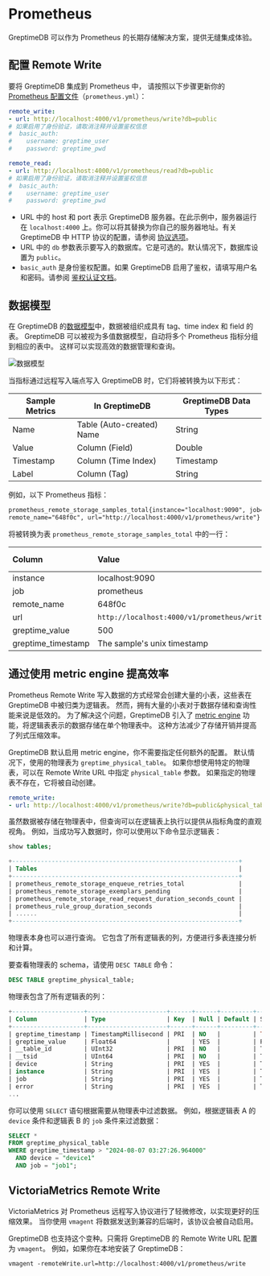 # Prometheus

GreptimeDB 可以作为 Prometheus 的长期存储解决方案，提供无缝集成体验。

## 配置 Remote Write

要将 GreptimeDB 集成到 Prometheus 中，
请按照以下步骤更新你的 [Prometheus 配置文件](https://prometheus.io/docs/prometheus/latest/configuration/configuration/#configuration-file)（`prometheus.yml`）：

```yaml
remote_write:
- url: http://localhost:4000/v1/prometheus/write?db=public
# 如果启用了身份验证，请取消注释并设置鉴权信息
#  basic_auth:
#    username: greptime_user
#    password: greptime_pwd

remote_read:
- url: http://localhost:4000/v1/prometheus/read?db=public
# 如果启用了身份验证，请取消注释并设置鉴权信息
#  basic_auth:
#    username: greptime_user
#    password: greptime_pwd
```

- URL 中的 host 和 port 表示 GreptimeDB 服务器。在此示例中，服务器运行在 `localhost:4000` 上。你可以将其替换为你自己的服务器地址。有关 GreptimeDB 中 HTTP 协议的配置，请参阅 [协议选项](/user-guide/operations/configuration.md#protocol-options)。
- URL 中的 `db` 参数表示要写入的数据库。它是可选的。默认情况下，数据库设置为 `public`。
- `basic_auth` 是身份鉴权配置。如果 GreptimeDB 启用了鉴权，请填写用户名和密码。请参阅 [鉴权认证文档](/user-guide/clients/authentication.md)。

## 数据模型

在 GreptimeDB 的[数据模型](/user-guide/concepts/data-model.md)中，数据被组织成具有 tag、time index 和 field 的表。
GreptimeDB 可以被视为多值数据模型，自动将多个 Prometheus 指标分组到相应的表中。
这样可以实现高效的数据管理和查询。

![数据模型](/PromQL-multi-value-data-model.png)

当指标通过远程写入端点写入 GreptimeDB 时，它们将被转换为以下形式：

| Sample Metrics | In GreptimeDB             | GreptimeDB Data Types |
|----------------|---------------------------|-----------------------|
| Name           | Table (Auto-created) Name | String                |
| Value          | Column (Field)            | Double                |
| Timestamp      | Column (Time Index)       | Timestamp             |
| Label          | Column (Tag)              | String                |

例如，以下 Prometheus 指标：

```txt
prometheus_remote_storage_samples_total{instance="localhost:9090", job="prometheus",
remote_name="648f0c", url="http://localhost:4000/v1/prometheus/write"} 500
```

将被转换为表 `prometheus_remote_storage_samples_total` 中的一行：

| Column             | Value                                       | Column  Data  Type |
| :----------------- | :------------------------------------------ | :----------------- |
| instance           | localhost:9090                              | String             |
| job                | prometheus                                  | String             |
| remote_name        | 648f0c                                      | String             |
| url                | `http://localhost:4000/v1/prometheus/write` | String             |
| greptime_value     | 500                                         | Double             |
| greptime_timestamp | The sample's unix timestamp                 | Timestamp          |


## 通过使用 metric engine 提高效率

Prometheus Remote Write 写入数据的方式经常会创建大量的小表，这些表在 GreptimeDB 中被归类为逻辑表。
然而，拥有大量的小表对于数据存储和查询性能来说是低效的。
为了解决这个问题，GreptimeDB 引入了 [metric engine](/contributor-guide/datanode/metric-engine.md) 功能，将逻辑表表示的数据存储在单个物理表中。
这种方法减少了存储开销并提高了列式压缩效率。

GreptimeDB 默认启用 metric engine，你不需要指定任何额外的配置。
默认情况下，使用的物理表为 `greptime_physical_table`。
如果你想使用特定的物理表，可以在 Remote Write URL 中指定 `physical_table` 参数。
如果指定的物理表不存在，它将被自动创建。

```yaml
remote_write:
- url: http://localhost:4000/v1/prometheus/write?db=public&physical_table=greptime_physical_table
```

虽然数据被存储在物理表中，但查询可以在逻辑表上执行以提供从指标角度的直观视角。
例如，当成功写入数据时，你可以使用以下命令显示逻辑表：

```sql
show tables;
```

```sql
+---------------------------------------------------------------+
| Tables                                                        |
+---------------------------------------------------------------+
| prometheus_remote_storage_enqueue_retries_total               |
| prometheus_remote_storage_exemplars_pending                   |
| prometheus_remote_storage_read_request_duration_seconds_count |
| prometheus_rule_group_duration_seconds                        |
| ......                                                        |
+---------------------------------------------------------------+
```

物理表本身也可以进行查询。
它包含了所有逻辑表的列，方便进行多表连接分析和计算。

要查看物理表的 schema，请使用 `DESC TABLE` 命令：

```sql
DESC TABLE greptime_physical_table;
```

物理表包含了所有逻辑表的列：

```sql
+--------------------+----------------------+------+------+---------+---------------+
| Column             | Type                 | Key  | Null | Default | Semantic Type |
+--------------------+----------------------+------+------+---------+---------------+
| greptime_timestamp | TimestampMillisecond | PRI  | NO   |         | TIMESTAMP     |
| greptime_value     | Float64              |      | YES  |         | FIELD         |
| __table_id         | UInt32               | PRI  | NO   |         | TAG           |
| __tsid             | UInt64               | PRI  | NO   |         | TAG           |
| device             | String               | PRI  | YES  |         | TAG           |
| instance           | String               | PRI  | YES  |         | TAG           |
| job                | String               | PRI  | YES  |         | TAG           |
| error              | String               | PRI  | YES  |         | TAG           |
...
```

你可以使用 `SELECT` 语句根据需要从物理表中过滤数据。
例如，根据逻辑表 A 的 `device` 条件和逻辑表 B 的 `job` 条件来过滤数据：

```sql
SELECT *
FROM greptime_physical_table
WHERE greptime_timestamp > "2024-08-07 03:27:26.964000"
  AND device = "device1"
  AND job = "job1";
```

## VictoriaMetrics Remote Write

VictoriaMetrics 对 Prometheus 远程写入协议进行了轻微修改，以实现更好的压缩效果。
当你使用 `vmagent` 将数据发送到兼容的后端时，该协议会被自动启用。

GreptimeDB 也支持这个变种。只需将 GreptimeDB 的 Remote Write URL 配置为 `vmagent`。
例如，如果你在本地安装了 GreptimeDB：

```shell
vmagent -remoteWrite.url=http://localhost:4000/v1/prometheus/write
```

